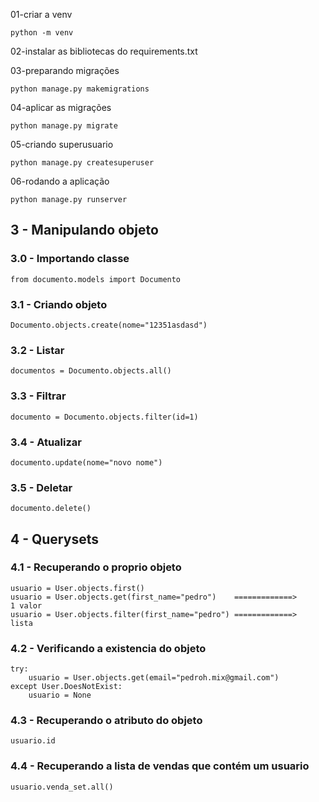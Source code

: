 01-criar a venv

``python -m venv``

02-instalar as bibliotecas do requirements.txt

03-preparando migrações

``python manage.py makemigrations``

04-aplicar as migrações

``python manage.py migrate``

05-criando superusuario

``python manage.py createsuperuser``

06-rodando a aplicação

``python manage.py runserver``



## 3 - Manipulando objeto

### 3.0 - Importando classe
```
from documento.models import Documento
```
### 3.1 - Criando objeto
```
Documento.objects.create(nome="12351asdasd")
```

### 3.2 - Listar
```
documentos = Documento.objects.all()
```

### 3.3 - Filtrar
```
documento = Documento.objects.filter(id=1)
```

### 3.4 - Atualizar
```
documento.update(nome="novo nome")
```
### 3.5 - Deletar
```
documento.delete()
```

## 4 - Querysets
### 4.1 - Recuperando o proprio objeto
```
usuario = User.objects.first()
usuario = User.objects.get(first_name="pedro")    =============>      1 valor
usuario = User.objects.filter(first_name="pedro") =============>      lista
```
### 4.2 - Verificando a existencia do objeto
```
try:
    usuario = User.objects.get(email="pedroh.mix@gmail.com")
except User.DoesNotExist:
    usuario = None
```
### 4.3 - Recuperando o atributo do objeto
```
usuario.id
```

### 4.4 - Recuperando a lista de vendas que contém um usuario
```
usuario.venda_set.all()
```
